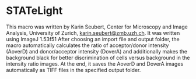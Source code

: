 # STATeLight
This macro was written by Karin Seubert, Center for Microscopy and Image Analysis, University of Zurich, karin.seubert@zmb.uzh.ch. It was written using ImageJ 1.53f51
After choosing an import file and output folder, the macro automatically calculates the ratio of acceptor/donor intensity (AoverD) and donor/acceptor intensity (DoverA) and additionally makes the background black for better discrimination of cells versus background in the intensity ratio images. At the end, it saves the AoverD and DoverA images automatically as TIFF files in the specified output folder.
